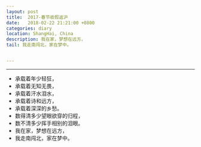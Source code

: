 ```yaml
---
layout: post
title:  2017-春节收假返沪
date:   2018-02-22 21:21:00 +0800
categories: diary
location: ShangHai, China
description: 我在家，梦想在远方，
tail: 我走南闯北，家在梦中。


---
```

---



+ 承载着年少轻狂，
+ 承载着无知无畏，
+ 承载着汗水泪水，
+ 承载着诗和远方，
+ 承载着深深的乡愁。
+ 数得清多少望眼欲穿的归程，
+ 数不清多少挥手相别的泪眼。
+ 我在家，梦想在远方，
+ 我走南闯北，家在梦中。